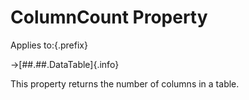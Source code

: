 # ColumnCount Property

Applies to:{.prefix}

→[##.##.DataTable]{.info}

This property returns the number of columns in a table.

